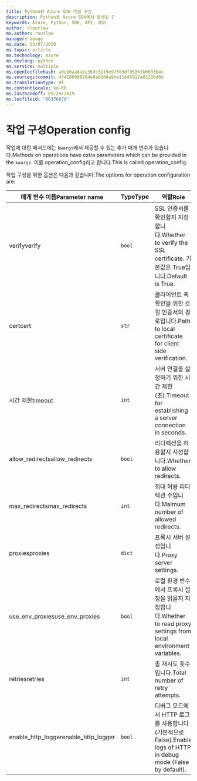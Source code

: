 ```yaml
---
title: Python용 Azure SDK 작업 구성
description: Python용 Azure SDK에서 발생된 C
keywords: Azure, Python, SDK, API, 예외
author: rloutlaw
ms.author: routlaw
manager: douge
ms.date: 03/07/2018
ms.topic: article
ms.technology: azure
ms.devlang: python
ms.service: multiple
ms.openlocfilehash: adeb6aa8a2c363c3119e97503df9536fb0633b4c
ms.sourcegitcommit: 434186988284e0a8268a9de11645912a81226d6b
ms.translationtype: HT
ms.contentlocale: ko-KR
ms.lasthandoff: 05/29/2019
ms.locfileid: "66376870"
---
```

# <a name="operation-config"></a><span data-ttu-id="c5f0a-104">작업 구성</span><span class="sxs-lookup"><span data-stu-id="c5f0a-104">Operation config</span></span> 

<span data-ttu-id="c5f0a-105">작업에 대한 메서드에는 `kwargs`에서 제공할 수 있는 추가 매개 변수가 있습니다.</span><span class="sxs-lookup"><span data-stu-id="c5f0a-105">Methods on operations have extra parameters which can be provided in the `kwargs`.</span></span> <span data-ttu-id="c5f0a-106">이를 operation_config라고 합니다.</span><span class="sxs-lookup"><span data-stu-id="c5f0a-106">This is called operation_config.</span></span>

<span data-ttu-id="c5f0a-107">작업 구성을 위한 옵션은 다음과 같습니다.</span><span class="sxs-lookup"><span data-stu-id="c5f0a-107">The options for operation configuration are:</span></span>

|<span data-ttu-id="c5f0a-108">매개 변수 이름</span><span class="sxs-lookup"><span data-stu-id="c5f0a-108">Parameter name</span></span>|<span data-ttu-id="c5f0a-109">Type</span><span class="sxs-lookup"><span data-stu-id="c5f0a-109">Type</span></span>|<span data-ttu-id="c5f0a-110">역할</span><span class="sxs-lookup"><span data-stu-id="c5f0a-110">Role</span></span>|
|----------------------|------|---------------|
| <span data-ttu-id="c5f0a-111">verify</span><span class="sxs-lookup"><span data-stu-id="c5f0a-111">verify</span></span> |`bool`|<span data-ttu-id="c5f0a-112">SSL 인증서를 확인할지 지정합니다.</span><span class="sxs-lookup"><span data-stu-id="c5f0a-112">Whether to verify the SSL certificate.</span></span> <span data-ttu-id="c5f0a-113">기본값은 True입니다.</span><span class="sxs-lookup"><span data-stu-id="c5f0a-113">Default is True.</span></span>|
|  <span data-ttu-id="c5f0a-114">cert</span><span class="sxs-lookup"><span data-stu-id="c5f0a-114">cert</span></span> |`str`| <span data-ttu-id="c5f0a-115">클라이언트 측 확인을 위한 로컬 인증서의 경로입니다.</span><span class="sxs-lookup"><span data-stu-id="c5f0a-115">Path to local certificate for client side verification.</span></span>|
|  <span data-ttu-id="c5f0a-116">시간 제한</span><span class="sxs-lookup"><span data-stu-id="c5f0a-116">timeout</span></span> |`int`| <span data-ttu-id="c5f0a-117">서버 연결을 설정하기 위한 시간 제한(초).</span><span class="sxs-lookup"><span data-stu-id="c5f0a-117">Timeout for establishing a server connection in seconds.</span></span>|
|  <span data-ttu-id="c5f0a-118">allow_redirects</span><span class="sxs-lookup"><span data-stu-id="c5f0a-118">allow_redirects</span></span> |`bool` | <span data-ttu-id="c5f0a-119">리디렉션을 허용할지 지정합니다.</span><span class="sxs-lookup"><span data-stu-id="c5f0a-119">Whether to allow redirects.</span></span>|
|  <span data-ttu-id="c5f0a-120">max_redirects</span><span class="sxs-lookup"><span data-stu-id="c5f0a-120">max_redirects</span></span>  |`int`| <span data-ttu-id="c5f0a-121">최대 허용 리디렉션 수입니다.</span><span class="sxs-lookup"><span data-stu-id="c5f0a-121">Maimum number of allowed redirects.</span></span>|
|  <span data-ttu-id="c5f0a-122">proxies</span><span class="sxs-lookup"><span data-stu-id="c5f0a-122">proxies</span></span>  |`dict` |<span data-ttu-id="c5f0a-123">프록시 서버 설정입니다.</span><span class="sxs-lookup"><span data-stu-id="c5f0a-123">Proxy server settings.</span></span>|
|  <span data-ttu-id="c5f0a-124">use_env_proxies</span><span class="sxs-lookup"><span data-stu-id="c5f0a-124">use_env_proxies</span></span> |`bool` |<span data-ttu-id="c5f0a-125">로컬 환경 변수에서 프록시 설정을 읽을지 지정합니다.</span><span class="sxs-lookup"><span data-stu-id="c5f0a-125">Whether to read proxy settings from local environment variables.</span></span>|
|  <span data-ttu-id="c5f0a-126">retries</span><span class="sxs-lookup"><span data-stu-id="c5f0a-126">retries</span></span>  |`int` | <span data-ttu-id="c5f0a-127">총 재시도 횟수입니다.</span><span class="sxs-lookup"><span data-stu-id="c5f0a-127">Total number of retry attempts.</span></span>|
|  <span data-ttu-id="c5f0a-128">enable_http_logger</span><span class="sxs-lookup"><span data-stu-id="c5f0a-128">enable_http_logger</span></span> | `bool`| <span data-ttu-id="c5f0a-129">디버그 모드에서 HTTP 로그를 사용합니다(기본적으로 False).</span><span class="sxs-lookup"><span data-stu-id="c5f0a-129">Enable logs of HTTP in debug mode (False by default).</span></span>|
